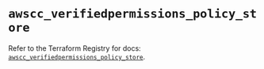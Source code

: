 # `awscc_verifiedpermissions_policy_store`

Refer to the Terraform Registry for docs: [`awscc_verifiedpermissions_policy_store`](https://registry.terraform.io/providers/hashicorp/awscc/0.70.0/docs/resources/verifiedpermissions_policy_store).
